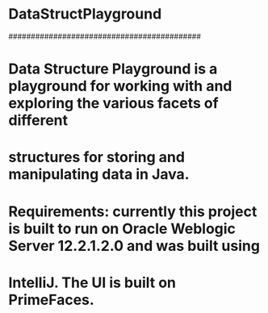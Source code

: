 # DataStructPlayground
###########################################
# Data Structure Playground is a playground for working with and exploring the various facets of different
# structures for storing and manipulating data in Java.
#
# Requirements: currently this project is built to run on Oracle Weblogic Server 12.2.1.2.0 and was built using
# IntelliJ.  The UI is built on PrimeFaces.